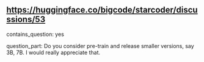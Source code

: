 ## https://huggingface.co/bigcode/starcoder/discussions/53

contains_question: yes

question_part: Do you consider pre-train and release smaller versions, say 3B, 7B. I would really appreciate that.